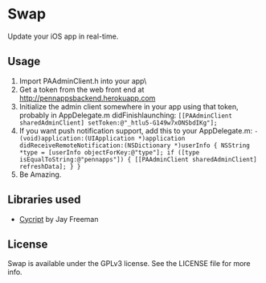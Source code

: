 # Swap

Update your iOS app in real-time.

## Usage
1) Import PAAdminClient.h into your app\
2) Get a token from the web front end at http://pennappsbackend.herokuapp.com
3) Initialize the admin client somewhere in your app using that token, probably in AppDelegate.m didFinishlaunching: `[[PAAdminClient sharedAdminClient] setToken:@"_htlu5-G149w7xONSbdIKg"];`
4) If you want push notification support, add this to your AppDelegate.m:
`- (void)application:(UIApplication *)application didReceiveRemoteNotification:(NSDictionary *)userInfo {
    NSString *type = [userInfo objectForKey:@"type"];
    if ([type isEqualToString:@"pennapps"]) {
        [[PAAdminClient sharedAdminClient] refreshData];
    }
}`
5) Be Amazing.

## Libraries used

- [Cycript](http://www.cycript.org) by Jay Freeman

## License

Swap is available under the GPLv3 license. See the LICENSE file for more info.
